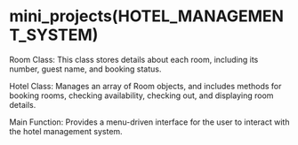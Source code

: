 
# mini_projects(HOTEL_MANAGEMENT_SYSTEM)
Room Class: 
This class stores details about each room, including its number, guest name, and booking status.

Hotel Class:
Manages an array of Room objects, and includes methods for booking rooms, checking availability, checking out, and displaying room details.

Main Function:
Provides a menu-driven interface for the user to interact with the hotel management system.
